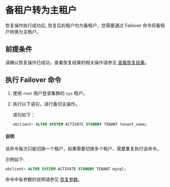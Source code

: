 # 备租户转为主租户

恢复操作执行成功后, 恢复后的租户均为备租户，您需要通过 Failover 命令将备租户转换为主租户。

## 前提条件

请确认恢复操作已成功，查看恢复结果的相关操作请参见 [查看恢复结果](5.view-the-restore-history.md)。

## 执行 Failover 命令

1. 使用 `root` 用户登录集群的 `sys` 租户。

2. 执行以下语句，进行备切主操作。

   语句如下：

   ```sql
   obclient> ALTER SYSTEM ACTIVATE STANDBY TENANT tenant_name;
   ```

  <main id="notice" type='explain'>
    <h4>说明</h4>
    <p>该命令每次只能切换一个租户，如果需要切换多个租户，需要重复执行该命令。</p>
  </main>

   示例如下:

   ```sql
   obclient> ALTER SYSTEM ACTIVATE STANDBY TENANT mysql;
   ```

   命令中各参数的说明请参见 [恢复参数](7.parameters-of-the-restore.md)。
